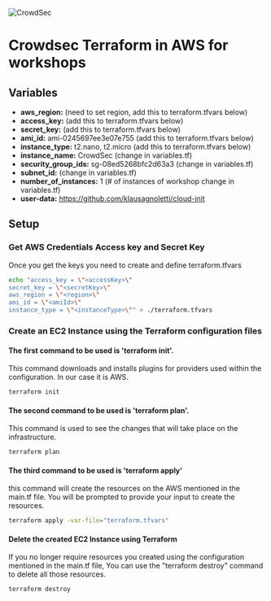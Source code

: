 ![CrowdSec](https://app.crowdsec.net/vectors/crowdsec.svg "CrowdSec Logo") 
# Crowdsec Terraform in AWS for workshops
## Variables
- **aws_region:** (need to set region, add this to terraform.tfvars below)
- **access_key:** (add this to terraform.tfvars below)
- **secret_key:** (add this to terraform.tfvars below)
- **ami_id:** ami-0245697ee3e07e755 (add this to terraform.tfvars below)
- **instance_type:** t2.nano, t2.micro (add this to terraform.tfvars below)
- **instance_name:** CrowdSec (change in variables.tf)
- **security_group_ids:** sg-08ed5268bfc2d63a3 (change in variables.tf)
- **subnet_id:** (change in variables.tf)
- **number_of_instances:** 1 (# of instances of workshop change in variables.tf)
- **user-data:** https://github.com/klausagnoletti/cloud-init

## Setup
### Get AWS Credentials Access key and Secret Key
Once you get the keys you need to create and define terraform.tfvars
```sh
echo "access_key = \"<accessKey>\"
secret_key = \"<secretKey>\"
aws_region = \"<region>\"
ami_id = \"<amiId>\"
instance_type = \"<instanceType>\"" > ./terraform.tfvars
```
### Create an EC2 Instance using the Terraform configuration files
#### The first command to be used is 'terraform init'.
This command downloads and installs plugins for providers used within the configuration. In our case it is AWS.
```sh
terraform init
```
#### The second command to be used is 'terraform plan'.
This command is used to see the changes that will take place on the infrastructure.
```sh
terraform plan
```
#### The third command to be used is 'terraform apply'
this command will create the resources on the AWS mentioned in the main.tf file.
You will be prompted to provide your input to create the resources.
```sh
terraform apply -var-file="terraform.tfvars"
```
#### Delete the created EC2 Instance using Terraform
If you no longer require resources you created using the configuration mentioned in the main.tf file, You can use the "terraform destroy" command to delete all those resources.
```sh
terraform destroy
```